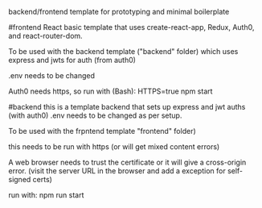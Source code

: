 backend/frontend template for prototyping and minimal boilerplate

#frontend
React basic template that uses create-react-app, Redux, Auth0, and react-router-dom.

To be used with the backend template ("backend" folder) which uses express and jwts for auth (from auth0)

.env needs to be changed

Auth0 needs https, so run with (Bash):
 HTTPS=true npm start




#backend
this is a template backend that sets up express and jwt auths (with auth0)
.env needs to be changed as per setup.

To be used with the frpntend template "frontend" folder)

this needs to be run with https (or will get mixed content errors)

A web browser needs to trust the certificate or it will give a cross-origin error. (visit the server URL in the browser and add a exception for self-signed certs)

run with: npm run start
